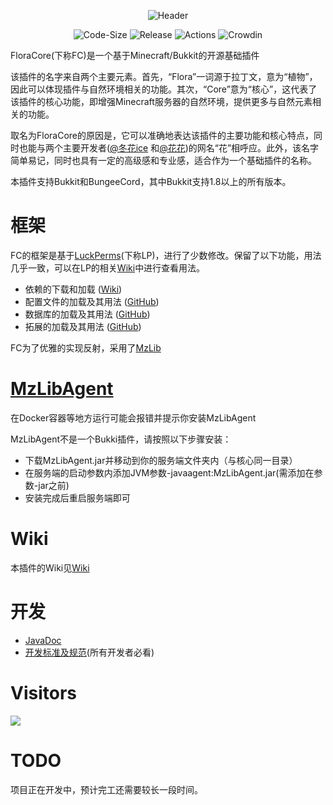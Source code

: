 <!--- @formatter:off --->
<div align=center> 

![Header](https://capsule-render.vercel.app/api?type=Waving&color=timeGradient&height=200&animation=fadeIn&section=header&text=FloraCore&fontSize=100)

![Code-Size](https://img.shields.io/github/languages/code-size/FloraCore/FloraCore?style=flat-square)
![Release](https://img.shields.io/github/v/release/FloraCore/FloraCore?style=flat-square)
![Actions](https://img.shields.io/github/actions/workflow/status/FloraCore/FloraCore/gradle-publish.yml?style=flat-square)
![Crowdin](https://badges.crowdin.net/floracore/localized.svg)

</div>

FloraCore(下称FC)是一个基于Minecraft/Bukkit的开源基础插件

该插件的名字来自两个主要元素。首先，“Flora”一词源于拉丁文，意为“植物”，因此可以体现插件与自然环境相关的功能。其次，“Core”意为“核心”，这代表了该插件的核心功能，即增强Minecraft服务器的自然环境，提供更多与自然元素相关的功能。

取名为FloraCore的原因是，它可以准确地表达该插件的主要功能和核心特点，同时也能与两个主要开发者([@冬花ice](https://github.com/flowerinsnowdh)
和[@花花](https://github.com/xLikeWATCHDOG/))的网名“花”相呼应。此外，该名字简单易记，同时也具有一定的高级感和专业感，适合作为一个基础插件的名称。

本插件支持Bukkit和BungeeCord，其中Bukkit支持1.8以上的所有版本。 

# 框架

FC的框架是基于[LuckPerms](https://luckperms.net/)(下称LP)，进行了少数修改。保留了以下功能，用法几乎一致，可以在LP的相关[Wiki](https://luckperms.net/wiki)中进行查看用法。

- 依赖的下载和加载 ([Wiki](https://luckperms.net/wiki/Extensions))
- 配置文件的加载及其用法 ([GitHub](https://github.com/LuckPerms/LuckPerms/tree/master/common/src/main/java/me/lucko/luckperms/common/config))
- 数据库的加载及其用法 ([GitHub](https://github.com/LuckPerms/LuckPerms/tree/master/common/src/main/java/me/lucko/luckperms/common/storage))
- 拓展的加载及其用法 ([GitHub](https://github.com/LuckPerms/LuckPerms/tree/master/common/src/main/java/me/lucko/luckperms/common/extension))

FC为了优雅的实现反射，采用了[MzLib](https://github.com/BugCleanser/MzLib_old)

# [MzLibAgent](./libs/MzLibAgent.jar)

在Docker容器等地方运行可能会报错并提示你安装MzLibAgent

MzLibAgent不是一个Bukki插件，请按照以下步骤安装：
- 下载MzLibAgent.jar并移动到你的服务端文件夹内（与核心同一目录）
- 在服务端的启动参数内添加JVM参数-javaagent:MzLibAgent.jar(需添加在参数-jar之前)
- 安装完成后重启服务端即可

# Wiki

本插件的Wiki见[Wiki](https://github.com/FloraCore/FloraCore/wiki)

# 开发

- [JavaDoc](https://floracore.github.io/index.html)
- [开发标准及规范](./documentation/STANDARD.md)(所有开发者必看)

# Visitors

![](https://count.getloli.com/get/@FloraCore?theme=rule34)

# TODO

项目正在开发中，预计完工还需要较长一段时间。
